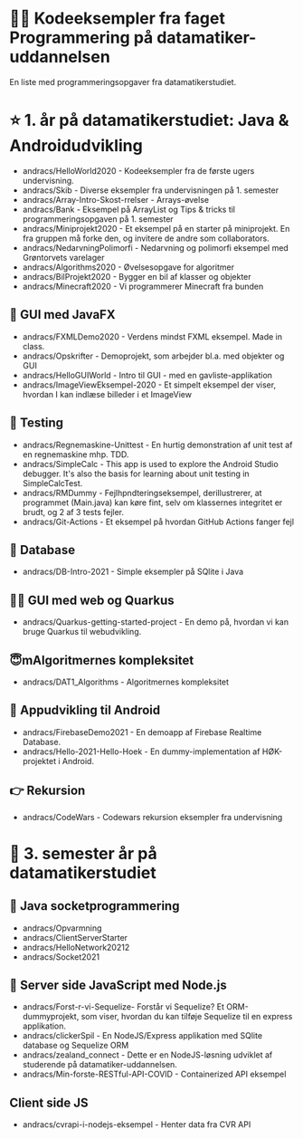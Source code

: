 # 👨‍💻 Kodeeksempler fra faget Programmering på datamatiker-uddannelsen 

En liste med programmeringsopgaver fra datamatikerstudiet.

# ⭐️ 1. år på datamatikerstudiet: Java & Androidudvikling 

- andracs/HelloWorld2020 - Kodeeksempler fra de første ugers undervisning.
- andracs/Skib - Diverse eksempler fra undervisningen på 1. semester
- andracs/Array-Intro-Skost-rrelser - Arrays-øvelse
- andracs/Bank - Eksempel på ArrayList og Tips & tricks til programmeringsopgaven på 1. semester
- andracs/Miniprojekt2020 - Et eksempel på en starter på miniprojekt. En fra gruppen må forke den, og invitere de andre som collaborators.
- andracs/NedarvningPolimorfi - Nedarvning og polimorfi eksempel med Grøntorvets varelager
- andracs/Algorithms2020 - Øvelsesopgave for algoritmer
- andracs/BilProjekt2020 - Bygger en bil af klasser og objekter
- andracs/Minecraft2020 - Vi programmerer Minecraft fra bunden

## 🌟 GUI med JavaFX	
- andracs/FXMLDemo2020 - Verdens mindst FXML eksempel. Made in class.
- andracs/Opskrifter - Demoprojekt, som arbejder bl.a. med objekter og GUI
- andracs/HelloGUIWorld - Intro til GUI - med en gavliste-applikation
- andracs/ImageViewEksempel-2020 - Et simpelt eksempel der viser, hvordan I kan indlæse billeder i et ImageView

## 🍿 Testing
- andracs/Regnemaskine-Unittest - En hurtig demonstration af unit test af en regnemaskine mhp. TDD.
- andracs/SimpleCalc - This app is used to explore the Android Studio debugger. It's also the basis for learning about unit testing in SimpleCalcTest.
- andracs/RMDummy - Fejlhpndteringseksempel, derillustrerer, at programmet (Main.java) kan køre fint, selv om klassernes integritet er brudt, og 2 af 3 tests fejler.
- andracs/Git-Actions - Et eksempel på hvordan GitHub Actions fanger fejl


## 🍫 Database
- andracs/DB-Intro-2021 - Simple eksempler på SQlite i Java

## 🏴‍☠️ GUI med web og Quarkus
- andracs/Quarkus-getting-started-project - En demo på, hvordan vi kan bruge Quarkus til webudvikling.


## 😇mAlgoritmernes kompleksitet
- andracs/DAT1_Algorithms - Algoritmernes kompleksitet

## 🍬 Appudvikling til Android
- andracs/FirebaseDemo2021 - En demoapp af Firebase Realtime Database.
- andracs/Hello-2021-Hello-Hoek - En dummy-implementation af HØK-projektet i Android.


## 👉 Rekursion
- andracs/CodeWars - Codewars rekursion eksempler fra undervisning 

# 🥳 3. semester år på datamatikerstudiet

## 🧐 Java socketprogrammering
- andracs/Opvarmning
- andracs/ClientServerStarter
- andracs/HelloNetwork20212
- andracs/Socket2021

## 🧃 Server side JavaScript med Node.js
- andracs/Forst-r-vi-Sequelize- Forstår vi Sequelize? Et ORM-dummyprojekt, som viser, hvordan du kan tilføje Sequelize til en express applikation.
- andracs/clickerSpil - En NodeJS/Express applikation med SQlite database og Sequelize ORM
- andracs/zealand_connect - Dette er en NodeJS-løsning udviklet af studerende på datamatiker-uddannelsen. 
- andracs/Min-forste-RESTful-API-COVID - Containerized API eksempel

## Client side JS
- andracs/cvrapi-i-nodejs-eksempel - Henter data fra CVR API
